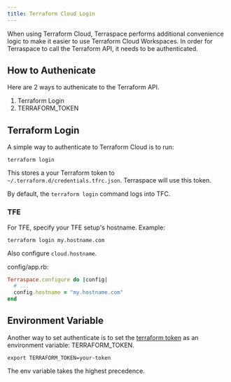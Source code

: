 ```yaml
---
title: Terraform Cloud Login
---
```


When using Terraform Cloud, Terraspace performs additional convenience logic to make it easier to use Terraform Cloud Workspaces. In order for Terraspace to call the Terraform API, it needs to be authenticated.

## How to Authenicate

Here are 2 ways to authenicate to the Terraform API.

1. Terraform Login
2. TERRAFORM_TOKEN

## Terraform Login

A simple way to authenticate to Terraform Cloud is to run:

    terraform login

This stores a your Terraform token to `~/.terraform.d/credentials.tfrc.json`.  Terraspace will use this token.

By default, the `terraform login` command logs into TFC.

### TFE

For TFE, specify your TFE setup's hostname. Example:

    terraform login my.hostname.com

Also configure `cloud.hostname`.

config/app.rb:

```ruby
Terraspace.configure do |config|
  # ...
  config.hostname = "my.hostname.com"
end
```

## Environment Variable

Another way to set authenticate is to set the [terraform token](https://www.terraform.io/docs/tfc/users-teams-organizations/users.html#api-tokens) as an environment variable: TERRAFORM_TOKEN.

    export TERRAFORM_TOKEN=your-token

The env variable takes the highest precedence.
